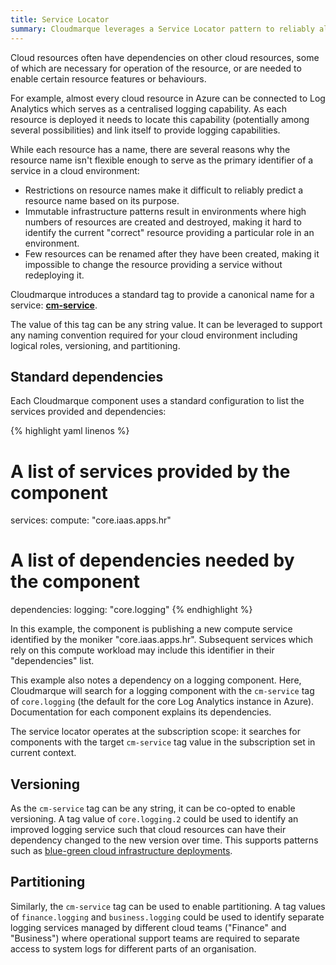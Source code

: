 ```yaml
---
title: Service Locator
summary: Cloudmarque leverages a Service Locator pattern to reliably allow different cloud resources to identify their dependencies.
---
```

Cloud resources often have dependencies on other cloud resources, some of which are necessary for operation of the resource, or are needed to enable certain resource features or behaviours.

For example, almost every cloud resource in Azure can be connected to Log Analytics which serves as a centralised logging capability. As each resource is deployed it needs to locate this capability (potentially among several possibilities) and link itself to provide logging capabilities.

While each resource has a name, there are several reasons why the resource name isn't flexible enough to serve as the primary identifier of a service in a cloud environment:

 * Restrictions on resource names make it difficult to reliably predict a resource name based on its purpose.
 * Immutable infrastructure patterns result in environments where high numbers of resources are created and destroyed, making it hard to identify the current "correct" resource providing a particular role in an environment.
 * Few resources can be renamed after they have been created, making it impossible to change the resource providing a service without redeploying it.

Cloudmarque introduces a standard tag to provide a canonical name for a service: **[cm-service](/cloudmarque/reference/tags/common/cm-service.html)**.

The value of this tag can be any string value. It can be leveraged to support any naming convention required for your cloud environment including logical roles, versioning, and partitioning.

## Standard dependencies
Each Cloudmarque component uses a standard configuration to list the services provided and dependencies:

{% highlight yaml linenos %}
# A list of services provided by the component
services:
  compute: "core.iaas.apps.hr"
# A list of dependencies needed by the component
dependencies:
  logging: "core.logging"
{% endhighlight %}

In this example, the component is publishing a new compute service identified by the moniker "core.iaas.apps.hr". Subsequent services which rely on this compute workload may include this identifier in their "dependencies" list.

This example also notes a dependency on a logging component. Here, Cloudmarque will search for a logging component with the `cm-service` tag of `core.logging` (the default for the core Log Analytics instance in Azure). Documentation for each component explains its dependencies.

The service locator operates at the subscription scope: it searches for components with the target `cm-service` tag value in the subscription set in current context.

## Versioning
As the `cm-service` tag can be any string, it can be co-opted to enable versioning. A tag value of `core.logging.2` could be used to identify an improved logging service such that cloud resources can have their dependency changed to the new version over time. This supports patterns such as [blue-green cloud infrastructure deployments](https://martinfowler.com/bliki/BlueGreenDeployment.html).

## Partitioning
Similarly, the `cm-service` tag can be used to enable partitioning. A tag values of `finance.logging` and `business.logging` could be used to identify separate logging services managed by different cloud teams ("Finance" and "Business") where operational support teams are required to separate access to system logs for different parts of an organisation.